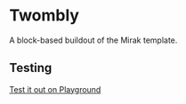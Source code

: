 # Twombly

A block-based buildout of the Mirak template.

## Testing

[Test it out on Playground](https://playground.wordpress.net/?blueprint-url=https://raw.githubusercontent.com/IconickThemes/twombly/main/_playground/blueprint.json)
